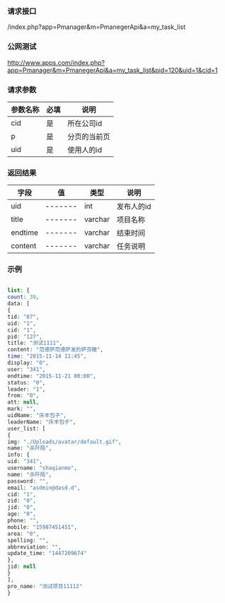 ### **请求接口**
/index.php?app=Pmanager&m=PmanegerApi&a=my_task_list



### **公网测试**
http://www.apps.com/index.php?app=Pmanager&m=PmanegerApi&a=my_task_list&pid=120&uid=1&cid=1

### **请求参数**

| 参数名称  |必填|     说明      |
|------|-----|------|
| cid     | 是 |   所在公司id   |
| p| 是 |  分页的当前页   |
| uid| 是 |  使用人的id   |

### **返回结果**
|字段        |值          |类型    |说明        |
| ---------  |--------    |-------- |--------  |
|uid|-------   |int    | 发布人的id  |
|title| -------     |varchar  |项目名称   |
|endtime|-------     |varchar   |结束时间|
|content| -------     |   varchar        |  任务说明    |



### **示例**
````php

list: {
count: 39,
data: [
{
tid: "87",
uid: "1",
cid: "1",
pid: "127",
title: "测试1111",
content: "范德萨范德萨发的萨芬撒",
time: "2015-11-14 11:45",
display: "0",
user: "341",
endtime: "2015-11-21 00:00",
status: "0",
leader: "1",
from: "0",
att: null,
mark: "",
uidName: "庆丰包子",
leaderName: "庆丰包子",
user_list: [
{
img: "./Uploads/avatar/default.gif",
name: "杀阡陌",
info: {
uid: "341",
username: "shaqianmo",
name: "杀阡陌",
password: "",
email: "asdmin@dasd.d",
cid: "1",
zid: "0",
jid: "0",
age: "0",
phone: "",
mobile: "15987451451",
area: "0",
spelling: "",
abbreviation: "",
update_time: "1447209674"
},
jid: null
}
],
pro_name: "测试项目11112"
}
